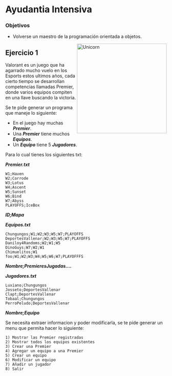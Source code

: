 # Ayudantia Intensiva

### Objetivos

* Volverse un maestro de la programación orientada a objetos.

<img align="right" width=280px alt="Unicorn" src="https://media.tenor.com/IppXYm9PIwIAAAAi/trouble-trouble-the-cat.gif" />

## Ejercicio 1

Valorant es un juego que ha agarrado mucho vuelo en los Esports estos ultimos años, cada cierto tiempo se desarrollan competencias llamadas Premier, donde varios equipos compiten en una llave buscando la victoria. 

Se te pide generar un programa que maneje lo siguiente:

* En el juego hay muchas ***Premier***.
* Una ***Premier*** tiene muchos ***Equipos***.
* Un ***Equipo*** tiene 5 ***Jugadores***.

Para lo cual tienes los siguientes txt:

***Premier.txt***

````
W1;Haven
W2;Corrode
W3;Lotus
W4;Ascent
W5;Sunset
W6;Bind
W7;Abyss
PLAYOFFS;IceBox
````
***ID;Mapa***

***Equipos.txt***

````
Chungungos;W1;W2;W3;W5;W7;PLAYOFFS
DeportesVallenar;W2;W3;W5;W7;PLAYOFFS
Daniloy4Randoms;W2;W1;W5
DinoGuys;W7;W2;W1
Chimuelitos;W1
foo;W1;W2;W3;W4;W5;W6;W7;PLAYOFFFS
````
***Nombre;PremieresJugadas....***

***Jugadores.txt***

````
Luxiano;Chungungos
Josseto;DeportesVallenar
Clapt;DeportesVallenar
Tobaal;Chungungos
PerroPeludo;DeportesVallenar
````
***Nombre;Equipo***

Se necesita extraer informacion y poder modificarla, se te pide generar un menu que permita hacer lo siguiente:

````
1) Mostrar las Premier registradas
2) Mostrar todos los equipos existentes
3) Crear una Premier
4) Agregar un equipo a una Premier
5) Crear un equipo
6) Modificar un equipo
7) Añadir un jugador
8) Salir
````